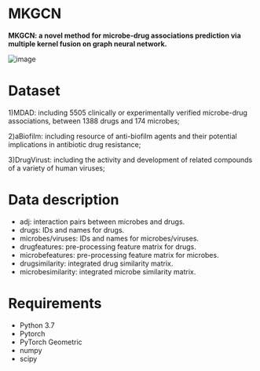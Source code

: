 # MKGCN
**MKGCN: a novel method for microbe-drug associations prediction via multiple kernel fusion on graph neural network.**

![image](http://yhpjc.vip/download/MKGCN/flowchart.png)

# Dataset
1)MDAD: including 5505 clinically or experimentally verified microbe-drug associations, between 1388 drugs and 174 microbes;

2)aBiofilm: including resource of anti-biofilm agents and their potential implications in antibiotic drug resistance;

3)DrugVirust: including the activity and development of related compounds of a variety of human viruses;

# Data description
* adj: interaction pairs between microbes and drugs.
* drugs: IDs and names for drugs.
* microbes/viruses: IDs and names for microbes/viruses.
* drugfeatures: pre-processing feature matrix for drugs.
* microbefeatures: pre-processing feature matrix for microbes.
* drugsimilarity: integrated drug similarity matrix.
* microbesimilarity: integrated microbe similarity matrix.

# Requirements
* Python 3.7
* Pytorch
* PyTorch Geometric
* numpy
* scipy
